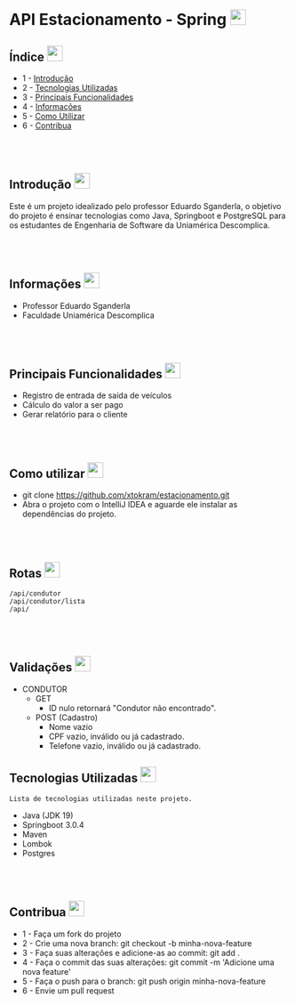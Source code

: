

# API Estacionamento - Spring <img src="https://cdn-icons-png.flaticon.com/128/5968/5968282.png" height=28>


## Índice <img src="https://cdn-icons-png.flaticon.com/128/839/839860.png" height=28>
* 1 - [Introdução](#introducao)  
* 2 - [Tecnologias Utilizadas](#tecnologias)
* 3 - [Principais Funcionalidades](#funcionalidades)
* 4 - [Informações](#informacoes) 
* 5 - [Como Utilizar](#utilizar)
* 6 - [Contribua](#contribua)


<br></br>

<a name="introducao"></a> 
## Introdução  <img src="https://cdn-icons-png.flaticon.com/128/4129/4129437.png" height=28>
Este é um projeto idealizado pelo professor Eduardo Sganderla, o objetivo do projeto é ensinar tecnologias como Java, Springboot e PostgreSQL para os estudantes de Engenharia de Software da Uniamérica Descomplica.

<br></br>
<a name="informacoes"></a>    
## Informações <img src="https://cdn-icons-png.flaticon.com/128/471/471662.png" height=28>
* Professor Eduardo Sganderla  
* Faculdade Uniamérica Descomplica  


<br></br>

## Principais Funcionalidades  <a name="funcionalidades"></a>  <img src="https://cdn-icons-png.flaticon.com/128/2989/2989113.png" height=28>
* Registro de entrada de saída de veículos
* Cálculo do valor a ser pago
* Gerar relatório para o cliente



<br></br>
<a name="utilizar"></a>
## Como utilizar   <img src="https://cdn-icons-png.flaticon.com/128/3240/3240831.png" height=28>
* git clone https://github.com/xtokram/estacionamento.git
* Abra o projeto com o IntelliJ IDEA e aguarde ele instalar as dependências do projeto.   

<br></br>
 ## Rotas <img src="https://cdn-icons-png.flaticon.com/128/1674/1674969.png" height=28>
    /api/condutor  
    /api/condutor/lista
    /api/
    



<br></br>

## Validações <img src="https://cdn-icons-png.flaticon.com/128/10839/10839350.png" height=28>
* CONDUTOR  
    * GET
        * ID nulo retornará "Condutor não encontrado".  
    * POST  (Cadastro)
        * Nome vazio
        * CPF vazio, inválido ou já cadastrado.
        * Telefone vazio, inválido ou já cadastrado.
        
          

<a name="tecnologias"></a>  
## Tecnologias Utilizadas  <img src="https://cdn-icons-png.flaticon.com/128/1087/1087927.png" height=28>
    Lista de tecnologias utilizadas neste projeto.   
* Java (JDK 19)
* Springboot 3.0.4
* Maven
* Lombok
* Postgres  

<br></br>

<a name="contribua"> </a>   
## Contribua  <img src="https://cdn-icons-png.flaticon.com/128/2562/2562464.png" height=28>
* 1 - Faça um fork do projeto
* 2 - Crie uma nova branch: git checkout -b minha-nova-feature
* 3 - Faça suas alterações e adicione-as ao commit: git add .
* 4 - Faça o commit das suas alterações: git commit -m 'Adicione uma nova feature'
* 5 - Faça o push para o branch: git push origin minha-nova-feature
* 6 - Envie um pull request



